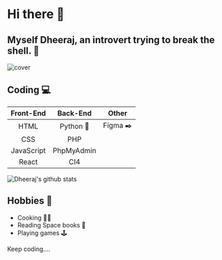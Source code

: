 # Hi there 👋 
## Myself Dheeraj, an introvert trying to break the shell. :rocket:	

![cover](https://user-images.githubusercontent.com/61353080/91749962-ec205e00-ebdf-11ea-85d1-7af95ee90f24.png)



## Coding 	:computer:
| Front-End | Back-End |Other |
|     :---: |         :---: |         :---: |
|   HTML    | Python  :snake:   | Figma :black_nib:  |
| CSS        | PHP      |
| JavaScript   |PhpMyAdmin        |
| React   |CI4        |

![Dheeraj's github stats](https://github-readme-stats.vercel.app/api?username=dheeraj755148&show_icons=true&theme=dracula)

## Hobbies 	:adult:
* Cooking :cook:
* Reading Space books :green_book:
* Playing games 	:joystick:



Keep coding....
